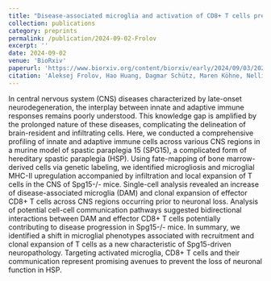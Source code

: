 ```yaml
---
title: "Disease-associated microglia and activation of CD8+ T cells precede neuronal cell loss in a model of hereditary spastic paraplegia"
collection: publications
category: preprints
permalink: /publication/2024-09-02-Frolov
excerpt: ''
date: 2024-09-02
venue: 'BioRxiv'
paperurl: 'https://www.biorxiv.org/content/biorxiv/early/2024/09/03/2024.09.02.610538.full.pdf'
citation: 'Aleksej Frolov, Hao Huang, Dagmar Schütz, Maren Köhne, Nelli Blank-Stein, Collins Osei-sarpong, Maren Büttner, Tarek Elmzzahi, Mukhran Khundadze, Matthias Becker, <b>Lorenzo Bonaguro</b>, Christian A Hübner, Kristian A Händler, Ralf Stumm, Elvira Mass, Marc Beyer. (2024). &quot;Disease-associated microglia and activation of CD8+ T cells precede neuronal cell loss in a model of hereditary spastic paraplegia".&quot; <i>BioRvix</i>.'
---
```


In central nervous system (CNS) diseases characterized by late-onset neurodegeneration, the interplay between innate and adaptive immune responses remains poorly understood. This knowledge gap is amplified by the prolonged nature of these diseases, complicating the delineation of brain-resident and infiltrating cells. Here, we conducted a comprehensive profiling of innate and adaptive immune cells across various CNS regions in a murine model of spastic paraplegia 15 (SPG15), a complicated form of hereditary spastic paraplegia (HSP). Using fate-mapping of bone marrow-derived cells via genetic labeling, we identified microgliosis and microglial MHC-II upregulation accompanied by infiltration and local expansion of T cells in the CNS of Spg15-/- mice. Single-cell analysis revealed an increase of disease-associated microglia (DAM) and clonal expansion of effector CD8+ T cells across CNS regions occurring prior to neuronal loss. Analysis of potential cell-cell communication pathways suggested bidirectional interactions between DAM and effector CD8+ T cells potentially contributing to disease progression in Spg15-/- mice. In summary, we identified a shift in microglial phenotypes associated with recruitment and clonal expansion of T cells as a new characteristic of Spg15-driven neuropathology. Targeting activated microglia, CD8+ T cells and their communication represent promising avenues to prevent the loss of neuronal function in HSP.